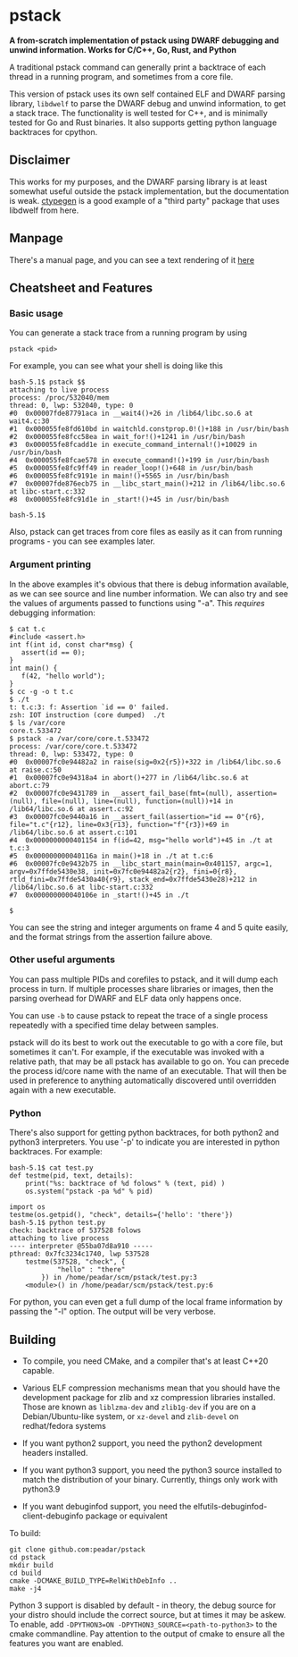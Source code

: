 # pstack

**A from-scratch implementation of pstack using DWARF debugging and unwind
information.  Works for C/C++, Go, Rust, and Python**

A traditional pstack command can generally print a backtrace of each thread
in a running program, and sometimes from a core file.

This version of pstack uses its own self contained ELF and DWARF parsing
library, `libdwelf` to parse the DWARF debug and unwind information,
to get a stack trace. The functionality is well tested for C++, and is
minimally tested for Go and Rust binaries.  It also supports getting
python language backtraces for cpython.

## Disclaimer
This works for my purposes, and the DWARF parsing library is at least
somewhat useful outside the pstack implementation, but the documentation
is weak. [ctypegen](https://github.com/aristanetworks/ctypegen) is a
good example of a "third party" package that uses libdwelf from here.

## Manpage

There's a manual page, and you can see a text rendering of it
[here](./pstack.1.txt)

## Cheatsheet and Features

### Basic usage
You can generate a stack trace from a running program by using

`pstack <pid>`

For example, you can see what your shell is doing like this
```
bash-5.1$ pstack $$
attaching to live process
process: /proc/532040/mem
thread: 0, lwp: 532040, type: 0
#0  0x00007fde87791aca in __wait4()+26 in /lib64/libc.so.6 at wait4.c:30
#1  0x000055fe8fd610bd in waitchld.constprop.0!()+188 in /usr/bin/bash
#2  0x000055fe8fcc58ea in wait_for!()+1241 in /usr/bin/bash
#3  0x000055fe8fcadd1e in execute_command_internal!()+10029 in /usr/bin/bash
#4  0x000055fe8fcae578 in execute_command!()+199 in /usr/bin/bash
#5  0x000055fe8fc9ff49 in reader_loop!()+648 in /usr/bin/bash
#6  0x000055fe8fc9191e in main!()+5565 in /usr/bin/bash
#7  0x00007fde876ecb75 in __libc_start_main()+212 in /lib64/libc.so.6 at libc-start.c:332
#8  0x000055fe8fc91d1e in _start!()+45 in /usr/bin/bash

bash-5.1$
```
Also, pstack can get traces from core files as easily as it can from
running programs - you can see examples later.


### Argument printing
In the above examples it's obvious that there is debug information
available, as we can see source and line number information. We can also
try and see the values of arguments passed to functions using "-a". This
*requires* debugging information:
```
$ cat t.c
#include <assert.h>
int f(int id, const char*msg) {
   assert(id == 0);
}
int main() {
   f(42, "hello world");
}
$ cc -g -o t t.c
$ ./t
t: t.c:3: f: Assertion `id == 0' failed.
zsh: IOT instruction (core dumped)  ./t
$ ls /var/core
core.t.533472
$ pstack -a /var/core/core.t.533472
process: /var/core/core.t.533472
thread: 0, lwp: 533472, type: 0
#0  0x00007fc0e94482a2 in raise(sig=0x2{r5})+322 in /lib64/libc.so.6 at raise.c:50
#1  0x00007fc0e94318a4 in abort()+277 in /lib64/libc.so.6 at abort.c:79
#2  0x00007fc0e9431789 in __assert_fail_base(fmt=(null), assertion=(null), file=(null), line=(null), function=(null))+14 in /lib64/libc.so.6 at assert.c:92
#3  0x00007fc0e9440a16 in __assert_fail(assertion="id == 0"{r6}, file="t.c"{r12}, line=0x3{r13}, function="f"{r3})+69 in /lib64/libc.so.6 at assert.c:101
#4  0x0000000000401154 in f(id=42, msg="hello world")+45 in ./t at t.c:3
#5  0x000000000040116a in main()+18 in ./t at t.c:6
#6  0x00007fc0e9432b75 in __libc_start_main(main=0x401157, argc=1, argv=0x7ffde5430e38, init=0x7fc0e94482a2{r2}, fini=0{r8}, rtld_fini=0x7ffde5430a40{r9}, stack_end=0x7ffde5430e28)+212 in /lib64/libc.so.6 at libc-start.c:332
#7  0x000000000040106e in _start!()+45 in ./t

$
```

You can see the string and integer arguments on frame 4 and 5 quite
easily, and the format strings from the assertion failure above.


### Other useful arguments

You can pass multiple PIDs and corefiles to pstack, and it will dump
each process in turn. If multiple processes share libraries or images,
then the parsing overhead for DWARF and ELF data only happens once.

You can use `-b` to cause pstack to repeat the trace of a single process
repeatedly with a specified time delay between samples.

pstack will do its best to work out the executable to go with a core file,
but sometimes it can't. For example, if the executable was invoked with
a relative path, that may be all pstack has available to go on. You can
precede the process id/core name with the name of an executable. That
will then be used in preference to anything automatically discovered
until overridden again with a new executable.


### Python

There's also support for getting python backtraces, for both python2
and python3 interpreters. You use '-p' to indicate you are interested
in python backtraces. For example:

```
bash-5.1$ cat test.py
def testme(pid, text, details):
    print("%s: backtrace of %d folows" % (text, pid) )
    os.system("pstack -pa %d" % pid)

import os
testme(os.getpid(), "check", details={'hello': 'there'})
bash-5.1$ python test.py
check: backtrace of 537528 folows
attaching to live process
---- interpreter @55ba07d8a910 -----
pthread: 0x7fc3234c1740, lwp 537528
    testme(537528, "check", {
            "hello" : "there"
        }) in /home/peadar/scm/pstack/test.py:3
    <module>() in /home/peadar/scm/pstack/test.py:6

```

For python, you can even get a full dump of the local frame information
by passing the "-l" option. The output will be very verbose.

## Building

   * To compile, you need CMake, and a compiler that's at least C++20 capable.

   * Various ELF compression mechanisms mean that you should have the
     development package for zlib and xz compression libraries installed. Those
     are known as `liblzma-dev` and `zlib1g-dev` if you are on a
     Debian/Ubuntu-like system, or `xz-devel` and `zlib-devel` on redhat/fedora
     systems

   * If you want python2 support, you need the python2 development headers installed.

   * If you want python3 support, you need the python3 source installed to
     match the distribution of your binary. Currently, things only work with
     python3.9

   * If you want debuginfod support, you need the
     elfutils-debuginfod-client-debuginfo package or equivalent

To build:
```
git clone github.com:peadar/pstack
cd pstack
mkdir build
cd build
cmake -DCMAKE_BUILD_TYPE=RelWithDebInfo ..
make -j4
```

Python 3 support is disabled by default - in theory, the debug source for your
distro should include the correct source, but at times it may be askew. To
enable, add `-DPYTHON3=ON -DPYTHON3_SOURCE=<path-to-python3>` to the cmake
commandline.  Pay attention to the output of cmake to ensure all the features
you want are enabled.

